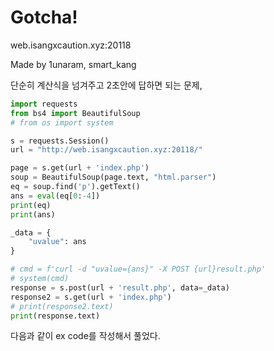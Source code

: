 # Gotcha!

web.isangxcaution.xyz:20118


Made by 1unaram, smart_kang


단순히 계산식을 넘겨주고 2초안에 답하면 되는 문제,

```python
import requests
from bs4 import BeautifulSoup
# from os import system

s = requests.Session()
url = "http://web.isangxcaution.xyz:20118/"

page = s.get(url + 'index.php')
soup = BeautifulSoup(page.text, "html.parser")
eq = soup.find('p').getText()
ans = eval(eq[0:-4])
print(eq)
print(ans)

_data = {
    "uvalue": ans
}

# cmd = f'curl -d "uvalue={ans}" -X POST {url}result.php'
# system(cmd)
response = s.post(url + 'result.php', data=_data)
response2 = s.get(url + 'index.php')
# print(response2.text)
print(response.text)
```
다음과 같이 ex code를 작성해서 풀었다.
